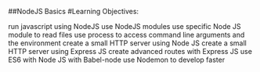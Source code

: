 ##NodeJS Basics
#Learning Objectives:

run javascript using NodeJS
use NodeJS modules
use specific Node JS module to read files
use process to access command line arguments and the environment
create a small HTTP server using Node JS
create a small HTTP server using Express JS
create advanced routes with Express JS
use ES6 with Node JS with Babel-node
use Nodemon to develop faster
